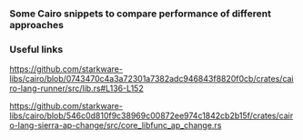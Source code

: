 ### Some Cairo snippets to compare performance of different approaches

### Useful links

https://github.com/starkware-libs/cairo/blob/0743470c4a3a72301a7382adc946843f8820f0cb/crates/cairo-lang-runner/src/lib.rs#L136-L152

https://github.com/starkware-libs/cairo/blob/546c0d810f9c38969c00872ee974c1842cb2b15f/crates/cairo-lang-sierra-ap-change/src/core_libfunc_ap_change.rs
